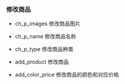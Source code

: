 ### 修改商品

- ch_p_images 修改商品图片
- ch_p_name 修改商品名称
- ch_p_type 修改商品种类
- add_product 修改商品

- add_color_price 修改商品的颜色和对应价格

